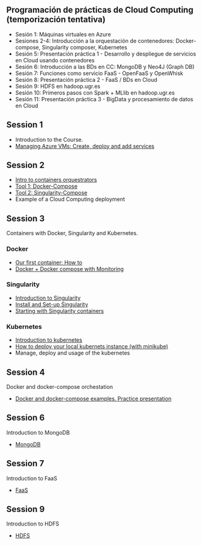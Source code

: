 ## Programación de prácticas de Cloud Computing (temporización tentativa)

- Sesión 1: Máquinas virtuales en Azure
- Sesiones 2-4: Introducción a la orquestación de contenedores: Docker-compose, Singularity composer, Kubernetes 
- Sesión 5: Presentación práctica 1 - Desarrollo y despliegue de servicios en Cloud usando contenedores
- Sesión 6: Introducción a las BDs en CC: MongoDB y Neo4J (Graph DB)
- Sesión 7: Funciones como servicio FaaS - OpenFaaS y OpenWhisk
- Sesión 8: Presentación práctica 2 - FaaS / BDs en Cloud
- Sesión 9: HDFS en hadoop.ugr.es
- Sesión 10: Primeros pasos con Spark + MLlib en hadoop.ugr.es
- Sesión 11: Presentación práctica 3 - BigData y procesamiento de datos en Cloud 



## Session 1

- Introduction to the Course. 
- [Managing Azure VMs: Create, deploy and add services](https://github.com/ccano/cc2223/tree/main/session1)


## Session 2

- [Intro to containers orquestrators](./session2/README.md#session-2-intro-to-containers-orchestrators)
- [Tool 1: Docker-Compose](./session2/README.md#session-2-docker-compose)
- [Tool 2: Singularity-Compose](./session2/README.md#session-2-singularity-compose)
- Example of a Cloud Computing deployment

## Session 3

Containers with Docker, Singularity and Kubernetes.

### Docker

- [Our first container: How to](./session3/README.md#session-3-docker---introduction)
- [Docker + Docker compose with Monitoring](./session3/README.md#dockerdocker-compose-with-a-monitoring-system)


### Singularity

- [Introduction to Singularity](./session3/README.md#session-3-singularity)
- [Install and Set-up Singularity](./session3/README.md#installing-and-set-up-singularity)
- [Starting with Singularity containers](./session3/README.md#starting-with-singularity-containers)

### Kubernetes 

- [Introduction to kubernetes](./session3/README.md#session-3-kubernetes)
- [How to deploy your local kubernets instance (with minikube)](./session3/README.md#session-3-kubernetes)
- Manage, deploy and usage of the kubernetes

## Session 4 

Docker and docker-compose orchestation

- [Docker and docker-compose examples. Practice presentation](./session5/README.md)

## Session 6

Introduction to MongoDB

- [MongoDB](./session6/README.md)

## Session 7

Introduction to FaaS

- [FaaS](./session7/README.md)

## Session 9

Introduction to HDFS

- [HDFS](./session8/README.md)

